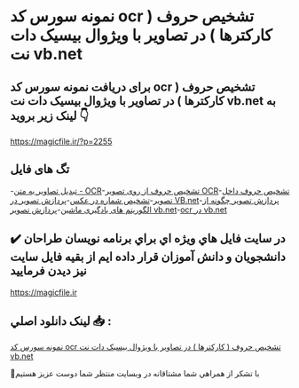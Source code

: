# نمونه سورس کد ocr تشخیص حروف ( کارکترها ) در تصاویر با ویژوال بیسیک دات نت vb.net

## برای دریافت نمونه سورس کد ocr تشخیص حروف ( کارکترها ) در تصاویر با ویژوال بیسیک دات نت vb.net به لینک زیر بروید 👇

https://magicfile.ir/?p=2255

## تگ های فایل

-[تبدیل تصاویر به متن - OCR](https://magicfile.ir/product/ocr-%d8%aa%d8%b4%d8%ae%db%8c%d8%b5-%d8%ad%d8%b1%d9%88%d9%81-%da%a9%d8%a7%d8%b1%da%a9%d8%aa%d8%b1%d9%87%d8%a7-%d8%af%d8%b1-%d8%aa%d8%b5%d8%a7%d9%88%db%8c%d8%b1-%d8%a8%d8%a7-%d9%88%db%8c%da%98%d9%88%d8%a7%d9%84-%d8%a8%db%8c%d8%b3%db%8c%da%a9-%d8%af%d8%a7%d8%aa-%d9%86%d8%aa-vb-net/)-[تشخیص حروف از روی تصویر OCR](https://magicfile.ir/product/ocr-%d8%aa%d8%b4%d8%ae%db%8c%d8%b5-%d8%ad%d8%b1%d9%88%d9%81-%da%a9%d8%a7%d8%b1%da%a9%d8%aa%d8%b1%d9%87%d8%a7-%d8%af%d8%b1-%d8%aa%d8%b5%d8%a7%d9%88%db%8c%d8%b1-%d8%a8%d8%a7-%d9%88%db%8c%da%98%d9%88%d8%a7%d9%84-%d8%a8%db%8c%d8%b3%db%8c%da%a9-%d8%af%d8%a7%d8%aa-%d9%86%d8%aa-vb-net/)-[تشخیص حروف داخل تصویر](https://magicfile.ir/product/ocr-%d8%aa%d8%b4%d8%ae%db%8c%d8%b5-%d8%ad%d8%b1%d9%88%d9%81-%da%a9%d8%a7%d8%b1%da%a9%d8%aa%d8%b1%d9%87%d8%a7-%d8%af%d8%b1-%d8%aa%d8%b5%d8%a7%d9%88%db%8c%d8%b1-%d8%a8%d8%a7-%d9%88%db%8c%da%98%d9%88%d8%a7%d9%84-%d8%a8%db%8c%d8%b3%db%8c%da%a9-%d8%af%d8%a7%d8%aa-%d9%86%d8%aa-vb-net/)-[تشخیص شماره در عکس](https://magicfile.ir/product/ocr-%d8%aa%d8%b4%d8%ae%db%8c%d8%b5-%d8%ad%d8%b1%d9%88%d9%81-%da%a9%d8%a7%d8%b1%da%a9%d8%aa%d8%b1%d9%87%d8%a7-%d8%af%d8%b1-%d8%aa%d8%b5%d8%a7%d9%88%db%8c%d8%b1-%d8%a8%d8%a7-%d9%88%db%8c%da%98%d9%88%d8%a7%d9%84-%d8%a8%db%8c%d8%b3%db%8c%da%a9-%d8%af%d8%a7%d8%aa-%d9%86%d8%aa-vb-net/)-[پردازش تصویر در VB.net](https://magicfile.ir/product/ocr-%d8%aa%d8%b4%d8%ae%db%8c%d8%b5-%d8%ad%d8%b1%d9%88%d9%81-%da%a9%d8%a7%d8%b1%da%a9%d8%aa%d8%b1%d9%87%d8%a7-%d8%af%d8%b1-%d8%aa%d8%b5%d8%a7%d9%88%db%8c%d8%b1-%d8%a8%d8%a7-%d9%88%db%8c%da%98%d9%88%d8%a7%d9%84-%d8%a8%db%8c%d8%b3%db%8c%da%a9-%d8%af%d8%a7%d8%aa-%d9%86%d8%aa-vb-net/)-[پردازش تصویر چگونه از الگوریتم های یادگیری ماشین](https://magicfile.ir/product/ocr-%d8%aa%d8%b4%d8%ae%db%8c%d8%b5-%d8%ad%d8%b1%d9%88%d9%81-%da%a9%d8%a7%d8%b1%da%a9%d8%aa%d8%b1%d9%87%d8%a7-%d8%af%d8%b1-%d8%aa%d8%b5%d8%a7%d9%88%db%8c%d8%b1-%d8%a8%d8%a7-%d9%88%db%8c%da%98%d9%88%d8%a7%d9%84-%d8%a8%db%8c%d8%b3%db%8c%da%a9-%d8%af%d8%a7%d8%aa-%d9%86%d8%aa-vb-net/)-[پردازش تصویر vb.net](https://magicfile.ir/product/ocr-%d8%aa%d8%b4%d8%ae%db%8c%d8%b5-%d8%ad%d8%b1%d9%88%d9%81-%da%a9%d8%a7%d8%b1%da%a9%d8%aa%d8%b1%d9%87%d8%a7-%d8%af%d8%b1-%d8%aa%d8%b5%d8%a7%d9%88%db%8c%d8%b1-%d8%a8%d8%a7-%d9%88%db%8c%da%98%d9%88%d8%a7%d9%84-%d8%a8%db%8c%d8%b3%db%8c%da%a9-%d8%af%d8%a7%d8%aa-%d9%86%d8%aa-vb-net/)-[ocr در vb.net](https://magicfile.ir/product/ocr-%d8%aa%d8%b4%d8%ae%db%8c%d8%b5-%d8%ad%d8%b1%d9%88%d9%81-%da%a9%d8%a7%d8%b1%da%a9%d8%aa%d8%b1%d9%87%d8%a7-%d8%af%d8%b1-%d8%aa%d8%b5%d8%a7%d9%88%db%8c%d8%b1-%d8%a8%d8%a7-%d9%88%db%8c%da%98%d9%88%d8%a7%d9%84-%d8%a8%db%8c%d8%b3%db%8c%da%a9-%d8%af%d8%a7%d8%aa-%d9%86%d8%aa-vb-net/)

## ✔️ در سايت فايل هاي ويژه اي براي برنامه نويسان طراحان دانشجويان و دانش آموزان قرار داده ايم از بقيه فايل سايت نيز ديدن فرماييد

https://magicfile.ir


## لينک دانلود اصلي 📥 :

[نمونه سورس کد ocr تشخیص حروف ( کارکترها ) در تصاویر با ویژوال بیسیک دات نت vb.net](https://magicfile.ir/product/ocr-%d8%aa%d8%b4%d8%ae%db%8c%d8%b5-%d8%ad%d8%b1%d9%88%d9%81-%da%a9%d8%a7%d8%b1%da%a9%d8%aa%d8%b1%d9%87%d8%a7-%d8%af%d8%b1-%d8%aa%d8%b5%d8%a7%d9%88%db%8c%d8%b1-%d8%a8%d8%a7-%d9%88%db%8c%da%98%d9%88%d8%a7%d9%84-%d8%a8%db%8c%d8%b3%db%8c%da%a9-%d8%af%d8%a7%d8%aa-%d9%86%d8%aa-vb-net/) 


🙏با تشکر از همراهي شما مشتاقانه در وبسایت منتظر شما دوست عزیز هستیم

